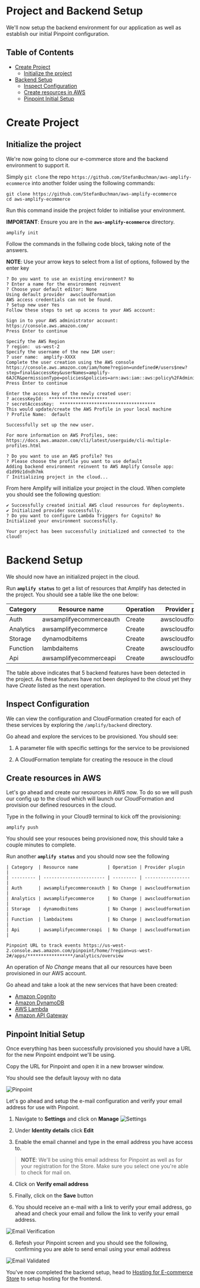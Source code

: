 # Project and Backend Setup <!-- omit in toc -->

We'll now setup the backend environment for our application as well as establish our initial Pinpoint configuration.

## Table of Contents
- [Create Project](#create-project)
  - [Initialize the project](#initialize-the-project)
- [Backend Setup](#backend-setup)
  - [Inspect Configuration](#inspect-configuration)
  - [Create resources in AWS](#create-resources-in-aws)
  - [Pinpoint Initial Setup](#pinpoint-initial-setup)

# Create Project

## Initialize the project

We're now going to clone our e-commerce store and the backend environment to support it.

Simply `git clone` the repo `https://github.com/StefanBuchman/aws-amplify-ecommerce` into another folder using the following commands:

```Shell
git clone https://github.com/StefanBuchman/aws-amplify-ecommerce
cd aws-amplify-ecommerce
```

Run this command inside the project folder to initialise your environment.

**IMPORTANT**: Ensure you are in the **`aws-amplify-ecommerce`** directory.

```Shell
amplify init
```

Follow the commands in the follwing code block, taking note of the answers.

**NOTE**: Use your arrow keys to select from a list of options, followed by the enter key

```
? Do you want to use an existing environment? No
? Enter a name for the environment reinvent
? Choose your default editor: None
Using default provider  awscloudformation
AWS access credentials can not be found.
? Setup new user Yes
Follow these steps to set up access to your AWS account:

Sign in to your AWS administrator account:
https://console.aws.amazon.com/
Press Enter to continue

Specify the AWS Region
? region:  us-west-2
Specify the username of the new IAM user:
? user name:  amplify-XXXX
Complete the user creation using the AWS console
https://console.aws.amazon.com/iam/home?region=undefined#/users$new?step=final&accessKey&userNames=amplify-6AJCR&permissionType=policies&policies=arn:aws:iam::aws:policy%2FAdministratorAccess
Press Enter to continue

Enter the access key of the newly created user:
? accessKeyId:  **********************
? secretAccessKey:  ************************************
This would update/create the AWS Profile in your local machine
? Profile Name:  default

Successfully set up the new user.

For more information on AWS Profiles, see:
https://docs.aws.amazon.com/cli/latest/userguide/cli-multiple-profiles.html

? Do you want to use an AWS profile? Yes
? Please choose the profile you want to use default
Adding backend environment reinvent to AWS Amplify Console app: d1d99z1dndh7mk
⠏ Initializing project in the cloud...
```

From here Amplify will initialize your project in the cloud.  When complete you should see the following question:

```
✔ Successfully created initial AWS cloud resources for deployments.
✔ Initialized provider successfully.
? Do you want to configure Lambda Triggers for Cognito? No
Initialized your environment successfully.

Your project has been successfully initialized and connected to the cloud!
```

# Backend Setup

We should now have an initialized project in the cloud.

Run **`amplify status`** to get a list of resources that Amplify has detected in the project.  You should see a table like the one below:

| Category  | Resource name           | Operation | Provider plugin   |
| --------- | ----------------------- | --------- | ----------------- |
| Auth      | awsamplifyecommerceauth | Create    | awscloudformation |
| Analytics | awsamplifyecommerce     | Create    | awscloudformation |
| Storage   | dynamodbitems           | Create    | awscloudformation |
| Function  | lambdaitems             | Create    | awscloudformation |
| Api       | awsamplifyecommerceapi  | Create    | awscloudformation |

The table above indicates that 5 backend features have been detected in the project.  As these features have not been deployed to the cloud yet they have *Create* listed as the next operation.

## Inspect Configuration

We can view the configuration and CloudFormation created for each of these services by exploring the `/amplify/backend` directory.

Go ahead and explore the services to be provisioned.  You should see:

1. A parameter file with specific settings for the service to be provisioned
   
2. A CloudFormation template for creating the resouce in the cloud

## Create resources in AWS

Let's go ahead and create our resources in AWS now.  To do so we will push our config up to the cloud which will launch our CloudFormation and provision our defined resources in the cloud.

Type in the follwing in your Cloud9 terminal to kick off the provisioning:
```
amplify push
```

You should see your resouces being provisioned now, this should take a couple minutes to complete.

Run another **`amplify status`** and you should now see the following

```
| Category  | Resource name           | Operation | Provider plugin   |
| --------- | ----------------------- | --------- | ----------------- |
| Auth      | awsamplifyecommerceauth | No Change | awscloudformation |
| Analytics | awsamplifyecommerce     | No Change | awscloudformation |
| Storage   | dynamodbitems           | No Change | awscloudformation |
| Function  | lambdaitems             | No Change | awscloudformation |
| Api       | awsamplifyecommerceapi  | No Change | awscloudformation |

Pinpoint URL to track events https://us-west-2.console.aws.amazon.com/pinpoint/home/?region=us-west-2#/apps/*****************/analytics/overview
```

An operation of *No Change* means that all our resources have been provisioned in our AWS account.

Go ahead and take a look at the new services that have been created:

- [Amazon Cognito](https://us-west-2.console.aws.amazon.com/cognito/users/?region=us-west-2)
- [Amazon DynamoDB](https://us-west-2.console.aws.amazon.com/dynamodb/home?region=us-west-2)
- [AWS Lambda](https://us-west-2.console.aws.amazon.com/lambda/home?region=us-west-2)
- [Amazon API Gateway](https://us-west-2.console.aws.amazon.com/apigateway/home?region=us-west-2)

## Pinpoint Initial Setup

Once everything has been successfully provisioned you should have a URL for the new Pinpoint endpoint we'll be using.

Copy the URL for Pinpoint and open it in a new browser window.

You should see the default layouy with no data

![Pinpoint](images/aws-pinpoint-1.png)

Let's go ahead and setup the e-mail configuration and verify your email address for use with Pinpoint.

1. Navigate to **Settings** and click on **Manage**
   ![Settings](images/aws-pinpoint-2.png)

2. Under **Identity details** click **Edit**

3. Enable the email channel and type in the email address you have access to.

>**NOTE**: We'll be using this email address for Pinpoint as well as for your registration for the Store.  Make sure you select one you're able to check for mail on.

4. Click on **Verify email address**

5. Finally, click on the **Save** button

5. You should receive an e-mail with a link to verify your email address, go ahead and check your email and follow the link to verify your email address.

![Email Verification](images/aws-pinpoint-3.png)

6. Refesh your Pinpoint screen and you should see the following, confirming you are able to send email using your email address

![Email Validated](images/aws-pinpoint-4.png)

You've now completed the backend setup, head to [Hosting for E-commerce Store](/documentation/hosting/) to setup hosting for the frontend.
